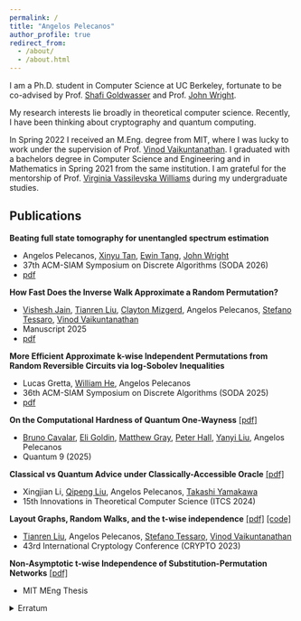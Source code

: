 ```yaml
---
permalink: /
title: "Angelos Pelecanos"
author_profile: true
redirect_from: 
  - /about/
  - /about.html
---
```


I am a Ph.D. student in Computer Science at UC Berkeley, fortunate to be co-advised by Prof. [Shafi Goldwasser](https://math.mit.edu/directory/profile.html?pid=1088) and Prof. [John Wright](https://people.eecs.berkeley.edu/~jswright/).

My research interests lie broadly in theoretical computer science. Recently, I have been thinking about cryptography and quantum computing.

In Spring 2022 I received an M.Eng. degree from MIT, where I was lucky to work under the supervision of Prof. [Vinod Vaikuntanathan](https://people.csail.mit.edu/vinodv/). I graduated with a bachelors degree in Computer Science and Engineering and in Mathematics in Spring 2021 from the same institution. I am grateful for the mentorship of Prof. [Virginia Vassilevska Williams](https://people.csail.mit.edu/virgi) during my undergraduate studies.

## Publications

**Beating full state tomography for unentangled spectrum estimation**
* Angelos Pelecanos, [Xinyu Tan](https://norahtan.github.io/), [Ewin Tang](https://ewintang.com/), [John Wright](https://people.eecs.berkeley.edu/~jswright/)
* 37th ACM-SIAM Symposium on Discrete Algorithms (SODA 2026)
* [pdf](https://arxiv.org/abs/2504.02785)

**How Fast Does the Inverse Walk Approximate a Random Permutation?**
* [Vishesh Jain](https://jainvishesh.github.io/), [Tianren Liu](https://liutianren.com/), [Clayton Mizgerd](https://homepages.math.uic.edu/~cmizge2/), Angelos Pelecanos, [Stefano Tessaro](https://homes.cs.washington.edu/~tessaro/), [Vinod Vaikuntanathan](http://people.csail.mit.edu/vinodv/)
* Manuscript 2025
* [pdf](https://eprint.iacr.org/2024/1795)

**More Efficient Approximate k-wise Independent Permutations from Random Reversible Circuits via log-Sobolev Inequalities**
* Lucas Gretta, [William He](https://wrhe.github.io/), Angelos Pelecanos
* 36th ACM-SIAM Symposium on Discrete Algorithms (SODA 2025)
* [pdf](https://arxiv.org/abs/2406.08499)

**On the Computational Hardness of Quantum One-Wayness** [\[pdf\]](https://arxiv.org/abs/2312.08363)
* [Bruno Cavalar](https://brunopc.github.io/), [Eli Goldin](https://eligoldin.com/), [Matthew Gray](https://www.graytmatter.com/), [Peter Hall](https://simons.berkeley.edu/people/peter-hall), [Yanyi Liu](https://www.cs.cornell.edu/~yanyiliu//), Angelos Pelecanos
* Quantum 9 (2025)

**Classical vs Quantum Advice under Classically-Accessible Oracle** [\[pdf\]](https://arxiv.org/abs/2303.04298)
* Xingjian Li, [Qipeng Liu](https://sites.google.com/view/qipengliu/home), Angelos Pelecanos, [Takashi Yamakawa](https://sites.google.com/view/takashiyamakawa)
* 15th Innovations in Theoretical Computer Science (ITCS 2024)

**Layout Graphs, Random Walks, and the t-wise independence** [\[pdf\]](https://eprint.iacr.org/2024/083) [\[code\]](https://github.com/apelecan/t-wise-ind-SPN)
* [Tianren Liu](https://liutianren.com/), Angelos Pelecanos, [Stefano Tessaro](https://homes.cs.washington.edu/~tessaro/), [Vinod Vaikuntanathan](http://people.csail.mit.edu/vinodv/)
* 43rd International Cryptology Conference (CRYPTO 2023)

**Non-Asymptotic t-wise Independence of Substitution-Permutation Networks** [\[pdf\]](files/MEng_Thesis.pdf)
* MIT MEng Thesis
<details>
  <summary>Erratum</summary>
  The main theorem of Section 4 (O(t)-round MiMC is t-wise independent) is not known to be true.
</details>
